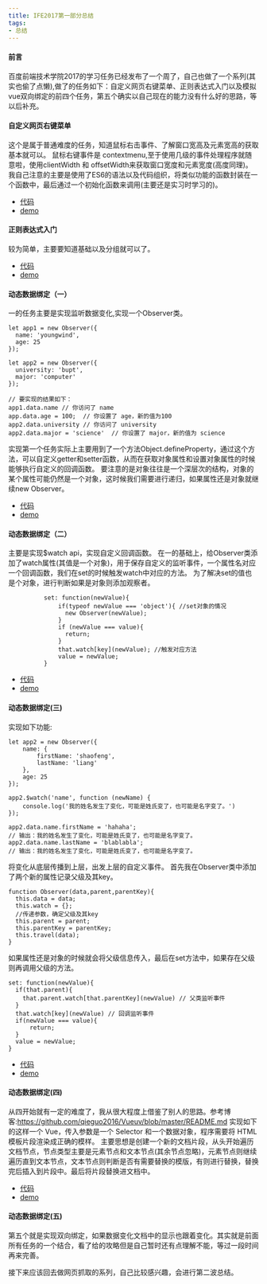 ```yaml
---
title: IFE2017第一部分总结
tags:
- 总结
---
```


#### 前言
百度前端技术学院2017的学习任务已经发布了一个周了，自己也做了一个系列(其实也偷了点懒),做了的任务如下：自定义网页右键菜单、正则表达式入门以及模拟vue双向绑定的前四个任务，第五个确实以自己现在的能力没有什么好的思路，等以后补充。

<!-- more -->
#### 自定义网页右键菜单
这个是属于普通难度的任务，知道鼠标右击事件、了解窗口宽高及元素宽高的获取基本就可以。
鼠标右键事件是 contextmenu,至于使用几级的事件处理程序就随意啦，使用clientWidth 和 offsetWidth来获取窗口宽度和元素宽度(高度同理)。
我自己注意的主要是使用了ES6的语法以及代码组织，将类似功能的函数封装在一个函数中，最后通过一个初始化函数来调用(主要还是实习时学习的)。
- [代码](https://github.com/liuzhenkn/IFE2017/blob/master/rightHandButtonMenu/index.html)
- [demo](http://blog.lzkzhiliang.com/IFE2017/rightHandButtonMenu/index.html)

#### 正则表达式入门
较为简单，主要要知道基础以及分组就可以了。
- [代码](https://github.com/liuzhenkn/IFE2017/blob/master/RegExp/index.html)
- [demo](http://blog.lzkzhiliang.com/IFE2017/RegExp/index.html)

#### 动态数据绑定（一）
一的任务主要是实现监听数据变化,实现一个Observer类。
```
let app1 = new Observer({
  name: 'youngwind',
  age: 25
});

let app2 = new Observer({
  university: 'bupt',
  major: 'computer'
});

// 要实现的结果如下：
app1.data.name // 你访问了 name
app.data.age = 100;  // 你设置了 age，新的值为100
app2.data.university // 你访问了 university
app2.data.major = 'science'  // 你设置了 major，新的值为 science
```
实现第一个任务实际上主要用到了一个方法Object.defineProperty，通过这个方法，可以自定义getter和setter函数，从而在获取对象属性和设置对象属性的时候能够执行自定义的回调函数。
要注意的是对象往往是一个深层次的结构，对象的某个属性可能仍然是一个对象，这时候我们需要进行递归，如果属性还是对象就继续new Observer。
- [代码](https://github.com/liuzhenkn/IFE2017/blob/master/BindData1/index.html)
- [demo](http://blog.lzkzhiliang.com/IFE2017/BindData1/index.html)

#### 动态数据绑定（二）
主要是实现$watch api，实现自定义回调函数。
在一的基础上，给Observer类添加了watch属性(其值是一个对象)，用于保存自定义的监听事件，一个属性名对应一个回调函数，我们在set的时候触发watch中对应的方法。
为了解决set的值也是个对象，进行判断如果是对象则添加观察者。
```
          set: function(newValue){
              if(typeof newValue === 'object'){ //set对象的情况
                new Observer(newValue);
              }
              if (newValue === value){
                return;
              }
              that.watch[key](newValue); //触发对应方法
              value = newValue;
          }
```
- [代码](https://github.com/liuzhenkn/IFE2017/blob/master/BindData2/index.html)
- [demo](http://blog.lzkzhiliang.com/IFE2017/BindData2/index.html)

#### 动态数据绑定(三)
实现如下功能:
```
let app2 = new Observer({
    name: {
        firstName: 'shaofeng',
        lastName: 'liang'
    },
    age: 25
});

app2.$watch('name', function (newName) {
    console.log('我的姓名发生了变化，可能是姓氏变了，也可能是名字变了。')
});

app2.data.name.firstName = 'hahaha';
// 输出：我的姓名发生了变化，可能是姓氏变了，也可能是名字变了。
app2.data.name.lastName = 'blablabla';
// 输出：我的姓名发生了变化，可能是姓氏变了，也可能是名字变了。
```
将变化从底层传播到上层，出发上层的自定义事件。
首先我在Observer类中添加了两个新的属性记录父级及其key。
```
function Observer(data,parent,parentKey){
  this.data = data;
  this.watch = {};
  //传递参数，确定父级及其key
  this.parent = parent;
  this.parentKey = parentKey;
  this.travel(data);
}
```
如果属性还是对象的时候就会将父级信息传入，最后在set方法中，如果存在父级则再调用父级的方法。
```
set: function(newValue){
  if(that.parent){
    that.parent.watch[that.parentKey](newValue) // 父类监听事件
  }
  that.watch[key](newValue) // 回调监听事件
  if(newValue === value){
      return;
  }
  value = newValue;
}
```
- [代码](https://github.com/liuzhenkn/IFE2017/blob/master/BindData3/index.html)
- [demo](http://blog.lzkzhiliang.com/IFE2017/BindData3/index.html)

#### 动态数据绑定(四)
从四开始就有一定的难度了，我从很大程度上借鉴了别人的思路。参考博客:https://github.com/qieguo2016/Vueuv/blob/master/README.md
实现如下的这样一个 Vue，传入参数是一个 Selector 和一个数据对象，程序需要将 HTML 模板片段渲染成正确的模样。
主要思想是创建一个新的文档片段，从头开始遍历文档节点，节点类型主要是元素节点和文本节点(其余节点忽略)，元素节点则继续遍历直到文本节点，文本节点则判断是否有需要替换的模版，有则进行替换，替换完后插入到片段中。最后将片段替换进文档中。
- [代码](https://github.com/liuzhenkn/IFE2017/blob/master/BindData4/index.html)
- [demo](http://blog.lzkzhiliang.com/IFE2017/BindData4/index.html)

#### 动态数据绑定(五)
第五个就是实现双向绑定，如果数据变化文档中的显示也跟着变化。其实就是前面所有任务的一个结合，看了给的攻略但是自己暂时还有点理解不能，等过一段时间再来完善。

接下来应该回去做网页抓取的系列，自己比较感兴趣，会进行第二波总结。
